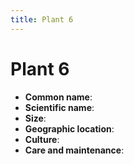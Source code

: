 ```yaml
---
title: Plant 6
---
```


# Plant 6

- **Common name**:
- **Scientific name**:
- **Size**:
- **Geographic location**:
- **Culture**:
- **Care and maintenance**:
